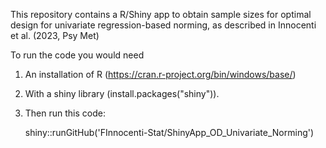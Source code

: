 This repository contains a R/Shiny app to obtain sample sizes for optimal design for univariate regression-based norming, as described in Innocenti et al. (2023, Psy Met)

To run the code you would need
1. An installation of R (https://cran.r-project.org/bin/windows/base/)
2. With a shiny library (install.packages("shiny")).
3. Then run this code:

   shiny::runGitHub('FInnocenti-Stat/ShinyApp_OD_Univariate_Norming')
